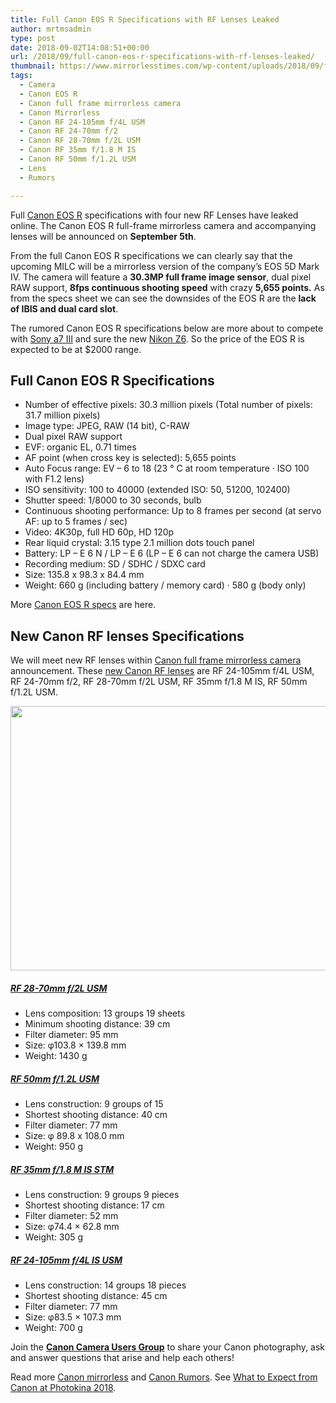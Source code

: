 ```yaml
---
title: Full Canon EOS R Specifications with RF Lenses Leaked
author: mrtmsadmin
type: post
date: 2018-09-02T14:08:51+00:00
url: /2018/09/full-canon-eos-r-specifications-with-rf-lenses-leaked/
thumbnail: https://www.mirrorlesstimes.com/wp-content/uploads/2018/09/full-canon-eos-r-specs.jpg
tags:
  - Camera
  - Canon EOS R
  - Canon full frame mirrorless camera
  - Canon Mirrorless
  - Canon RF 24-105mm f/4L USM
  - Canon RF 24-70mm f/2
  - Canon RF 28-70mm f/2L USM
  - Canon RF 35mm f/1.8 M IS
  - Canon RF 50mm f/1.2L USM
  - Lens
  - Rumors

---
```

Full <a href="https://www.mirrorlesstimes.com/tags/canon-eos-r/" target="_blank" rel="noopener">Canon EOS R</a> specifications with four new RF Lenses have leaked online. The Canon EOS R full-frame mirrorless camera and accompanying lenses will be announced on **September 5th**.

From the full Canon EOS R specifications we can clearly say that the upcoming MILC will be a mirrorless version of the company&#8217;s EOS 5D Mark IV. The camera will feature a **30.3MP full frame image sensor**, dual pixel RAW support, **8fps continuous shooting speed** with crazy **5,655 points.** As from the specs sheet we can see the downsides of the EOS R are the **lack of IBIS and dual card slot**.

The rumored Canon EOS R specifications below are more about to compete with [Sony a7 III][1] and sure the new <a href="https://www.mirrorlesstimes.com/tags/nikon-z6/" target="_blank" rel="noopener">Nikon Z6</a>. So the price of the EOS R is expected to be at $2000 range. <!--more-->

## Full Canon EOS R Specifications

  * Number of effective pixels: 30.3 million pixels (Total number of pixels: 31.7 million pixels)
  * Image type: JPEG, RAW (14 bit), C-RAW
  * Dual pixel RAW support
  * EVF: organic EL, 0.71 times
  * AF point (when cross key is selected): 5,655 points
  * Auto Focus range: EV – 6 to 18 (23 ° C at room temperature · ISO 100 with F1.2 lens)
  * ISO sensitivity: 100 to 40000 (extended ISO: 50, 51200, 102400)
  * Shutter speed: 1/8000 to 30 seconds, bulb
  * Continuous shooting performance: Up to 8 frames per second (at servo AF: up to 5 frames / sec)
  * Video: 4K30p, full HD 60p, HD 120p
  * Rear liquid crystal: 3.15 type 2.1 million dots touch panel
  * Battery: LP – E 6 N / LP – E 6 (LP – E 6 can not charge the camera USB)
  * Recording medium: SD / SDHC / SDXC card
  * Size: 135.8 x 98.3 x 84.4 mm
  * Weight: 660 g (including battery / memory card) · 580 g (body only)

More <a href="https://www.dailycameranews.com/2018/09/full-canon-eos-r-specs-now-available/" target="_blank" rel="noopener">Canon EOS R specs</a> are here.

## New Canon RF lenses Specifications

We will meet new RF lenses within [Canon full frame mirrorless camera][2] announcement. These [new Canon RF lenses][3] are RF 24-105mm f/4L USM, RF 24-70mm f/2, RF 28-70mm f/2L USM, RF 35mm f/1.8 M IS, RF 50mm f/1.2L USM.

[<img class="aligncenter size-full wp-image-2272" src="https://i2.wp.com/www.mirrorlesstimes.com/wp-content/uploads/2018/09/new-canon-rf-lenses-specifications-leaked.jpg?resize=600%2C423&#038;ssl=1" alt="" width="600" height="423" srcset="https://i2.wp.com/www.mirrorlesstimes.com/wp-content/uploads/2018/09/new-canon-rf-lenses-specifications-leaked.jpg?w=1230&ssl=1 1230w, https://i2.wp.com/www.mirrorlesstimes.com/wp-content/uploads/2018/09/new-canon-rf-lenses-specifications-leaked.jpg?resize=425%2C300&ssl=1 425w, https://i2.wp.com/www.mirrorlesstimes.com/wp-content/uploads/2018/09/new-canon-rf-lenses-specifications-leaked.jpg?resize=768%2C542&ssl=1 768w, https://i2.wp.com/www.mirrorlesstimes.com/wp-content/uploads/2018/09/new-canon-rf-lenses-specifications-leaked.jpg?resize=970%2C685&ssl=1 970w" sizes="(max-width: 600px) 100vw, 600px" data-recalc-dims="1" />][4]

##### <a href="https://www.mirrorlesstimes.com/tags/canon-rf-28-70mm-f-2l-usm/" data-wpel-link="exclude">RF 28-70mm f/2L USM</a>

  * Lens composition: 13 groups 19 sheets
  * Minimum shooting distance: 39 cm
  * Filter diameter: 95 mm
  * Size: φ103.8 × 139.8 mm
  * Weight: 1430 g

##### <a href="https://www.mirrorlesstimes.com/tags/canon-rf-50mm-f-1-2l-usm/" data-wpel-link="internal">RF 50mm f/1.2L USM</a>

  * Lens construction: 9 groups of 15
  * Shortest shooting distance: 40 cm
  * Filter diameter: 77 mm
  * Size: φ 89.8 x 108.0 mm
  * Weight: 950 g

##### <a href="https://www.mirrorlesstimes.com/tags/canon-rf-35mm-f-1-8-m-is/" data-wpel-link="internal">RF 35mm f/1.8 M IS STM</a>

  * Lens construction: 9 groups 9 pieces
  * Shortest shooting distance: 17 cm
  * Filter diameter: 52 mm
  * Size: φ74.4 × 62.8 mm
  * Weight: 305 g

##### <a href="https://www.mirrorlesstimes.com/tags/canon-rf-24-105mm-f-4l-usm/" data-wpel-link="exclude">RF 24-105mm f/4L IS USM</a>

  * Lens construction: 14 groups 18 pieces
  * Shortest shooting distance: 45 cm
  * Filter diameter: 77 mm
  * Size: φ83.5 × 107.3 mm
  * Weight: 700 g

Join the <a class="ext-link" title="" href="https://www.facebook.com/groups/185572945112087/" target="_blank" rel="external nofollow noopener"><strong>Canon Camera Users Group</strong></a> to share your Canon photography, ask and answer questions that arise and help each others!

Read more [Canon mirrorless][5] and <a href="https://www.dailycameranews.com/tag/canon-rumors/" target="_blank" rel="noopener">Canon Rumors</a>. See <a href="https://www.dailycameranews.com/2018/08/what-to-expect-from-canon-at-photokina-2018/" rel="bookmark">What to Expect from Canon at Photokina 2018</a>.

 [1]: https://www.mirrorlesstimes.com/tags/sony-a7-iii/
 [2]: https://www.mirrorlesstimes.com/tags/canon-full-frame-mirrorless-camera/
 [3]: https://www.dailycameranews.com/2018/09/new-canon-rf-lenses-specifications-leaked/
 [4]: https://i2.wp.com/www.mirrorlesstimes.com/wp-content/uploads/2018/09/new-canon-rf-lenses-specifications-leaked.jpg?ssl=1
 [5]: https://www.mirrorlesstimes.com/tags/canon-mirrorless/